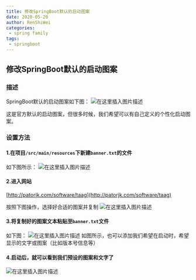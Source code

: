 ```yaml
---
title: 修改SpringBoot默认的启动图案
date: 2020-05-20
author: RenShiWei
categories:
 - spring family
tags:
 - springboot
---
```


## 修改SpringBoot默认的启动图案

### 描述

SpringBoot默认的启动图案如下图：
![在这里插入图片描述](https://cos.duktig.cn/typora/202201222327138.png)

这是官方默认的启动图案，但很多时候，我们希望可以有自己定义的个性化启动图案。

### 设置方法

#### 1.在项目`/src/main/resources`下新建`banner.txt`的文件

如下图所示：
![在这里插入图片描述](https://cos.duktig.cn/typora/202201222327273.png)

#### 2.进入网站

[http://patorjk.com/software/taag](http://patorjk.com/software/taag)

按照下图操作，选择好合适的图案并复制
![在这里插入图片描述](https://cos.duktig.cn/typora/202201222328063.png)

#### 3.将复制好的图案文本粘贴至`banner.txt`文件

如下图：
![在这里插入图片描述](https://cos.duktig.cn/typora/202201222328143.png)
如图所示，也可以添加我们希望在启动时，希望显示的文字或图案（比如版本号信息等）

#### 4.启动后，就可以看到我们预设的图案和文字了

![在这里插入图片描述](https://cos.duktig.cn/typora/202201222328529.png)

